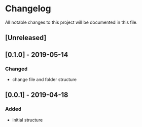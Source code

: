 # Changelog

All notable changes to this project will be documented in this file.

## [Unreleased]

## [0.1.0] - 2019-05-14
### Changed
- change file and folder structure


## [0.0.1] - 2019-04-18
### Added
- initial structure